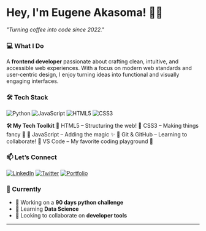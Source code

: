 # **Hey, I'm Eugene Akasoma!** 👨‍💻  
*"Turning coffee into code since 2022."*  

### **💻 What I Do**  
A **frontend developer** passionate about crafting clean, intuitive, and accessible web experiences. With a focus on modern web standards and user-centric design, I enjoy turning ideas into functional and visually engaging interfaces.
### **🛠 Tech Stack**  
![Python](https://img.shields.io/badge/Python-3776AB?style=flat&logo=python&logoColor=white)
![JavaScript](https://img.shields.io/badge/JavaScript-F7DF1E?style=flat&logo=javascript&logoColor=black)
![HTML5](https://img.shields.io/badge/HTML5-61DAFB?style=flat&logo=HTML5&logoColor=black)
![CSS3](https://img.shields.io/badge/CSS3-2496ED?style=flat&logo=CSS3&logoColor=white)  


**🛠️ My Tech Toolkit**
🔹 HTML5 – Structuring the web!
🔹 CSS3 – Making things fancy 🎨
🔹 JavaScript – Adding the magic ✨
🔹 Git & GitHub – Learning to collaborate!
🔹 VS Code – My favorite coding playground 🚀


### **📫 Let’s Connect**  
[![LinkedIn](https://img.shields.io/badge/LinkedIn-0077B5?style=for-the-badge&logo=linkedin&logoColor=white)](https://www.linkedin.com/in/eugeneakasoma)
[![Twitter](https://img.shields.io/badge/Twitter-1DA1F2?style=for-the-badge&logo=twitter&logoColor=white)](https://x.com/legend7781631?s=21)
[![Portfolio](https://img.shields.io/badge/Portfolio-FF5722?style=for-the-badge&logo=medium&logoColor=white)](https://medium.com/@eugeneakasoma)  

### **🎯 Currently**  
- 🔭 Working on a **90 days python challenge**  
- 🌱 Learning **Data Science**  
- 👯 Looking to collaborate on **developer tools**  

---


<!---
legend270/legend270 is a ✨ special ✨ repository because its `README.md` (this file) appears on your GitHub profile.
You can click the Preview link to take a look at your changes.
--->
